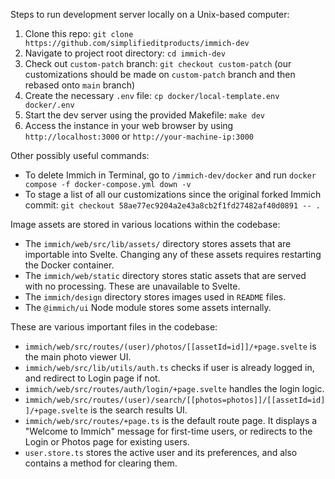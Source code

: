Steps to run development server locally on a Unix-based computer:
1. Clone this repo: `git clone https://github.com/simplifieditproducts/immich-dev`
2. Navigate to project root directory: `cd immich-dev`
3. Check out `custom-patch` branch: `git checkout custom-patch` (our customizations should be made on `custom-patch` branch and then rebased onto `main` branch)
4. Create the necessary `.env` file: `cp docker/local-template.env docker/.env`
5. Start the dev server using the provided Makefile: `make dev`
6. Access the instance in your web browser by using `http://localhost:3000` or `http://your-machine-ip:3000`

Other possibly useful commands:
- To delete Immich in Terminal, go to `/immich-dev/docker` and run `docker compose -f docker-compose.yml down -v`
- To stage a list of all our customizations since the original forked Immich commit: `git checkout 58ae77ec9204a2e43a8cb2f1fd27482af40d0891 -- .`

Image assets are stored in various locations within the codebase:
- The `immich/web/src/lib/assets/` directory stores assets that are importable into Svelte. Changing any of these assets requires restarting the Docker container.
- The `immich/web/static` directory stores static assets that are served with no processing. These are unavailable to Svelte.
- The `immich/design` directory stores images used in `README` files.
- The `@immich/ui` Node module stores some assets internally.

These are various important files in the codebase:
- `immich/web/src/routes/(user)/photos/[[assetId=id]]/+page.svelte` is the main photo viewer UI.
- `immich/web/src/lib/utils/auth.ts` checks if user is already logged in, and redirect to Login page if not.
- `immich/web/src/routes/auth/login/+page.svelte` handles the login logic.
- `immich/web/src/routes/(user)/search/[[photos=photos]]/[[assetId=id]]/+page.svelte` is the search results UI.
- `immich/web/src/routes/+page.ts` is the default route page. It displays a "Welcome to Immich" message for first-time users, or redirects to the Login or Photos page for existing users.
- `user.store.ts` stores the active user and its preferences, and also contains a method for clearing them.
